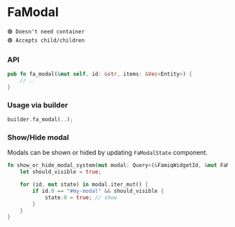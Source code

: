 # FaModal

```
🟢 Doesn't need container
🟢 Accepts child/children
```

### API
```rust
pub fn fa_modal(&mut self, id: &str, items: &Vec<Entity>) {
    // ..
}
```

### Usage via builder
```rust
builder.fa_modal(..);
```

### Show/Hide modal
Modals can be shown or hided by updating `FaModalState` component.

```rust
fn show_or_hide_modal_system(mut modal: Query<(&FamiqWidgetId, &mut FaModalState)>) {
    let should_visible = true;

    for (id, mut state) in modal.iter_mut() {
        if id.0 == "#my-modal" && should_visible {
            state.0 = true; // show
        }
    }
}
```
